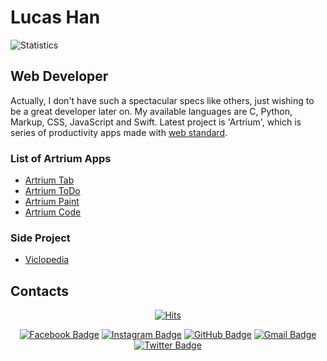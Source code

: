 # Lucas Han
![Statistics](https://github-readme-stats.vercel.app/api?username=elitance&show_icons=true)

## Web Developer
Actually, I don't have such a spectacular specs like others, just wishing to be a great developer later on. My available languages are C, Python, Markup, CSS, JavaScript and Swift. Latest project is 'Artrium', which is series of productivity apps made with [web standard](https://en.wikipedia.org/wiki/Web_standards).

### List of Artrium Apps
- [Artrium Tab](https://ldhan0715.github.io/artrium-tab)
- [Artrium ToDo](https://ldhan0715.github.io/artrium-todo)
- [Artrium Paint](https://ldhan0715.github.io/artrium-paint)
- [Artrium Code](https://ldhan0715.github.io/artrium-code)

### Side Project
- [Viclopedia](https://viclo.elitance.dev)

## Contacts
<div align=center>

[![Hits](https://hits.seeyoufarm.com/api/count/incr/badge.svg?url=https%3A%2F%2Fgithub.com%2Fzzsza)](https://hits.seeyoufarm.com) 

[![Facebook Badge](https://img.shields.io/badge/Facebook-1877f2?style=flat&logo=facebook&logoColor=white&link=https://www.facebook.com/ldhan0715)](https://www.facebook.com/elitance.dev)
[![Instagram Badge](https://img.shields.io/badge/Instagram-e4405f?style=flat&logo=instagram&logoColor=white&link=https://www.instagram.com/ldhan0715)](https://www.instagram.com/elitance.dev)
[![GitHub Badge](https://img.shields.io/badge/GitHub-181717?style=flat&logo=github&logoColor=white&link=https://github.com/ldhan0715)](https://github.com/elitance)
[![Gmail Badge](https://img.shields.io/badge/Gmail-d14836?style=flat&logo=gmail&logoColor=white&link=mailto:ldhan0715@gmail.com)](https://mail.google.com/mail/u/0/?view=cm&fs=1&tf=1&source=mailto&to=ldhan0715@gmail.com)
[![Twitter Badge](https://img.shields.io/badge/Twitter-1da1f2?style=flat&logo=twitter&logoColor=white&link=https://twitter.com/elitance)](https://twitter.com/elitance)

</div>
